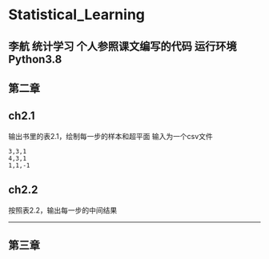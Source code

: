 # Statistical_Learning
李航 统计学习
个人参照课文编写的代码
运行环境Python3.8
--------
## 第二章

## ch2.1
输出书里的表2.1，绘制每一步的样本和超平面
输入为一个csv文件
``` csv
3,3,1
4,3,1
1,1,-1
```
## ch2.2 
按照表2.2，输出每一步的中间结果

------
## 第三章
